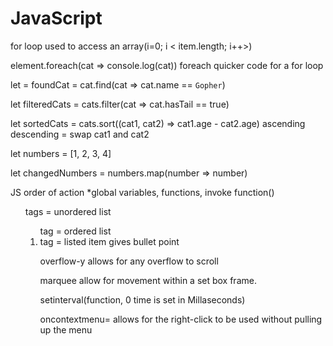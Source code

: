 # JavaScript

<!-- NOTE for loop -->
for loop used to access an array(i=0; i < item.length; i++>)

element.foreach(cat => console.log(cat)) foreach quicker code for a for loop

<!-- NOTE .find  -->
let = foundCat = cat.find(cat => cat.name == `Gopher`)

<!-- NOTE .filter  -->
let filteredCats = cats.filter(cat => cat.hasTail == true)

<!-- NOTE .sort  -->
let sortedCats = cats.sort((cat1, cat2) => cat1.age - cat2.age) ascending 
descending = swap cat1 and cat2

<!-- NOTE .map -->
let numbers = [1, 2, 3, 4]

let changedNumbers = numbers.map(number => number)

JS order of action *global variables, functions, invoke function()

<ul> tags = unordered list 

<ol> tag = ordered list 

<li> tag = listed item gives bullet point

overflow-y allows for any overflow to scroll

marquee allow for movement within a set box frame. 

setinterval(function, 0 time is set in Millaseconds)

oncontextmenu= allows for the right-click to be used without pulling up the menu